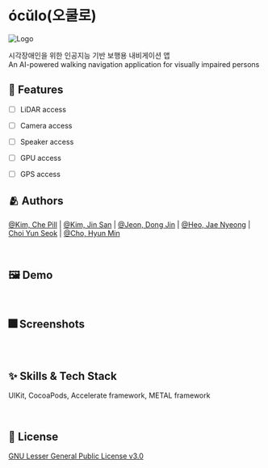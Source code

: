# ócŭlo(오쿨로)

![Logo](https://github.com/ADA-1st-macro-walikngAssistant/WalkingAssistant_iOS/blob/dev/Oculo/Assets.xcassets/AppIcon.appiconset/180.png)

시각장애인을 위한 인공지능 기반 보행용 내비게이션 앱<br>
An AI-powered walking navigation application for visually impaired persons


## :pushpin: Features

- [ ] LiDAR access
- [ ] Camera access
- [ ] Speaker access
- [ ] GPU access
- [ ] GPS access


## :people_hugging: Authors

[@Kim, Che Pill](https://www.github.com/garlicvread) | [@Kim, Jin San](https://github.com/realmountain1129) | [@Jeon, Dong Jin](https://github.com/hotsunnyday) | [@Heo, Jae Nyeong](https://github.com/mizz0224) | [Choi Yun Seok](https://github.com/YunSeok-Choi) | [@Cho, Hyun Min](https://github.com/Tempnixk)

<br>

## :framed_picture: Demo

<!-- <a href="" target="_blank">Demonstration Video Clip</a><br> -->

<br>

## :fireworks: Screenshots

![]()

<br>

## :sparkles: Skills & Tech Stack
UIKit, CocoaPods, Accelerate framework, METAL framework

<!-- ## :books: Documentation

[Documentation](https://linktodocumentation) -->

<br>

## :lock_with_ink_pen: License

[GNU Lesser General Public License v3.0](https://choosealicense.com/licenses/lgpl-3.0/)
